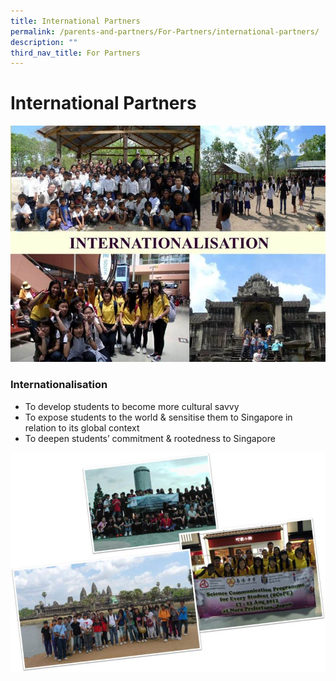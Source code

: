 ```yaml
---
title: International Partners
permalink: /parents-and-partners/For-Partners/international-partners/
description: ""
third_nav_title: For Partners
---
```

# **International Partners**

![](/images/partners_internationalisation.jpg)

### **Internationalisation**  
* To develop students to become more cultural savvy  
* To expose students to the world & sensitise them to Singapore in relation to its global context  
* To deepen students’ commitment & rootedness to Singapore

![](/images/patners_overseas.jpg)